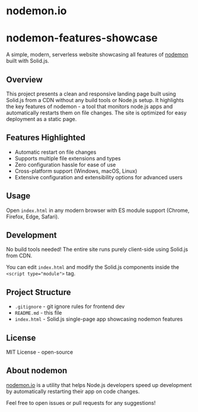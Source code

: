 # nodemon.io
# nodemon-features-showcase

A simple, modern, serverless website showcasing all features of [nodemon](https://nodemon.io) built with Solid.js.

## Overview

This project presents a clean and responsive landing page built using Solid.js from a CDN without any build tools or Node.js setup. It highlights the key features of nodemon - a tool that monitors node.js apps and automatically restarts them on file changes. The site is optimized for easy deployment as a static page.

## Features Highlighted

- Automatic restart on file changes
- Supports multiple file extensions and types
- Zero configuration hassle for ease of use
- Cross-platform support (Windows, macOS, Linux)
- Extensive configuration and extensibility options for advanced users

## Usage

Open `index.html` in any modern browser with ES module support (Chrome, Firefox, Edge, Safari).

## Development

No build tools needed! The entire site runs purely client-side using Solid.js from CDN.

You can edit `index.html` and modify the Solid.js components inside the `<script type="module">` tag.

## Project Structure

- `.gitignore` - git ignore rules for frontend dev
- `README.md` - this file
- `index.html` - Solid.js single-page app showcasing nodemon features

## License

MIT License - open-source

## About nodemon

[nodemon.io](https://nodemon.io) is a utility that helps Node.js developers speed up development by automatically restarting their app on code changes.

Feel free to open issues or pull requests for any suggestions!

